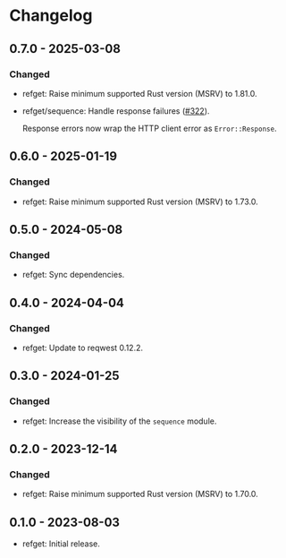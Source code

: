 # Changelog

## 0.7.0 - 2025-03-08

### Changed

  * refget: Raise minimum supported Rust version (MSRV) to 1.81.0.

  * refget/sequence: Handle response failures ([#322]).

    Response errors now wrap the HTTP client error as `Error::Response`.

[#322]: https://github.com/zaeleus/noodles/issues/332

## 0.6.0 - 2025-01-19

### Changed

  * refget: Raise minimum supported Rust version (MSRV) to 1.73.0.

## 0.5.0 - 2024-05-08

### Changed

  * refget: Sync dependencies.

## 0.4.0 - 2024-04-04

### Changed

  * refget: Update to reqwest 0.12.2.

## 0.3.0 - 2024-01-25

### Changed

  * refget: Increase the visibility of the `sequence` module.

## 0.2.0 - 2023-12-14

### Changed

  * refget: Raise minimum supported Rust version (MSRV) to 1.70.0.

## 0.1.0 - 2023-08-03

  * refget: Initial release.
